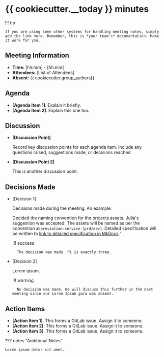 # {{ cookiecutter.__today }} minutes

!!! tip

    If you are using some other systems for handling meeting notes, simply add the link here. Remember, this is *your team's* documentation. Make it work for you.

## Meeting Information
- **Time:** [hh:mm] - [hh:mm] 
- **Attendees:** [List of Attendees]
- **Absent:** {{  cookiecutter.group_authors}}

## Agenda
* **[Agenda Item 1]**. Explain it briefly.
* **[Agenda Item 2]**. Explain this one too.

## Discussion

* **[Discussion Point]**

    Record key discussion points for each agenda item. Include any questions raised, suggestions made, or decisions reached

* **[Discussion Point 2]**

    This is another discussion point.

## Decisions Made

* [Decision 1]

    Decisions made during the meeting. An example: 
    
    Decided the naming convention for the projects assets. Julia's suggestion was accepted. The assets will be named as per the convention `abbreviation-service-[prd/dev]`. Detailed specification will be written to [link to detailed specification in MkDocs](#)."

    !!! success

        The decision was made. Pi is exactly three.

* [Decision 2]

    Lorem ipsum.

    !!! warning

        No decision was made. We will discuss this further in the next meeting since our Lorem Ipsum guru was absent.

## Action Items
- **[Action Item 1]**. This forms a GitLab issue. Assign it to someone.
- **[Action Item 2]**. This forms a GitLab issue. Assign it to someone.
- **[Action Item 3]**. This forms a GitLab issue. Assign it to someone.

??? notes "Additional Notes"

    Lorem ipsum dolor sit amet.
